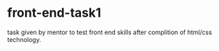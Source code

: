 # front-end-task1

task given by mentor to test front end skills after complition of html/css technology.
